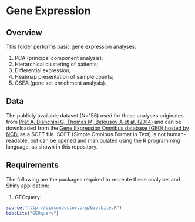 # Gene Expression

## Overview
This folder performs basic gene expression analyses:
1. PCA (principal component analysis);
2. Hierarchical clustering of patients;
3. Differential expression;
4. Heatmap presentation of sample counts;
6. GSEA (gene set enrichment analysis).

## Data
The publicly available dataset (N=156) used for these analyses originates from [Prat A, Bianchini G, Thomas M, Belousov A et al. (2014)](https://www.ncbi.nlm.nih.gov/sites/GDSbrowser?acc=GDS5027) and can be downloaded from the [Gene Expression Omnibus database (GEO) hosted by NCBI](https://www.ncbi.nlm.nih.gov/geo/download/?acc=GDS5662) as a SOFT file. SOFT (Simple Omnibus Format in Text) is not human-readable, but can be opened and manipulated using the R programming language, as shown in this repository.

## Requirements
The following are the packages required to recreate these analyses and Shiny application:
1. GEOquery:
```R
source("http://bioconductor.org/biocLite.R")
biocLite("GEOquery")
```
